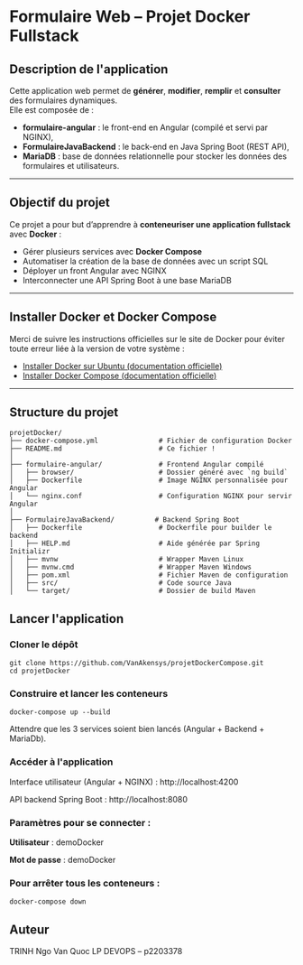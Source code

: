 # Formulaire Web – Projet Docker Fullstack

##  Description de l'application

Cette application web permet de **générer**, **modifier**, **remplir** et **consulter** des formulaires dynamiques.  
Elle est composée de :
-  **formulaire-angular** : le front-end en Angular (compilé et servi par NGINX),
-  **FormulaireJavaBackend** : le back-end en Java Spring Boot (REST API),
-  **MariaDB** : base de données relationnelle pour stocker les données des formulaires et utilisateurs.

---

## Objectif du projet

Ce projet a pour but d’apprendre à **conteneuriser une application fullstack** avec **Docker** :
- Gérer plusieurs services avec **Docker Compose**
- Automatiser la création de la base de données avec un script SQL
- Déployer un front Angular avec NGINX
- Interconnecter une API Spring Boot à une base MariaDB

---

## Installer Docker et Docker Compose

Merci de suivre les instructions officielles sur le site de Docker pour éviter toute erreur liée à la version de votre système :

- [Installer Docker sur Ubuntu (documentation officielle)](https://docs.docker.com/engine/install/ubuntu/)
- [Installer Docker Compose (documentation officielle)](https://docs.docker.com/compose/install/)

---

## Structure du projet

```text
projetDocker/
├── docker-compose.yml               # Fichier de configuration Docker
├── README.md                        # Ce fichier !
│
├── formulaire-angular/              # Frontend Angular compilé
│   ├── browser/                     # Dossier généré avec `ng build`
│   ├── Dockerfile                   # Image NGINX personnalisée pour Angular
│   └── nginx.conf                   # Configuration NGINX pour servir Angular
│
├── FormulaireJavaBackend/          # Backend Spring Boot
│   ├── Dockerfile                   # Dockerfile pour builder le backend
│   ├── HELP.md                      # Aide générée par Spring Initializr
│   ├── mvnw                         # Wrapper Maven Linux
│   ├── mvnw.cmd                     # Wrapper Maven Windows
│   ├── pom.xml                      # Fichier Maven de configuration
│   ├── src/                         # Code source Java
│   └── target/                      # Dossier de build Maven
```

## Lancer l'application

### Cloner le dépôt

```text
git clone https://github.com/VanAkensys/projetDockerCompose.git
cd projetDocker
```
### Construire et lancer les conteneurs
```text
docker-compose up --build
```
Attendre que les 3 services soient bien lancés (Angular + Backend + MariaDb).

### Accéder à l'application
 
Interface utilisateur (Angular + NGINX) : http://localhost:4200

API backend Spring Boot : http://localhost:8080

### Paramètres pour se connecter : 

**Utilisateur** : demoDocker

**Mot de passe** : demoDocker

### Pour arrêter tous les conteneurs :

```text
docker-compose down
```

## Auteur
TRINH Ngo Van Quoc
LP DEVOPS – p2203378
